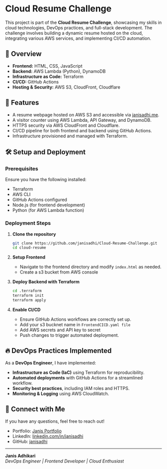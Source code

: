 # Cloud Resume Challenge

This project is part of the **Cloud Resume Challenge**, showcasing my skills in cloud technologies, DevOps practices, and full-stack development. The challenge involves building a dynamic resume hosted on the cloud, integrating various AWS services, and implementing CI/CD automation.

## 🚀 Overview

- **Frontend:** HTML, CSS, JavaScript
- **Backend:** AWS Lambda (Python), DynamoDB
- **Infrastructure as Code:** Terraform
- **CI/CD:** GitHub Actions
- **Hosting & Security:** AWS S3, CloudFront, Cloudflare

## 📌 Features

- A resume webpage hosted on AWS S3 and accessible via [janisadhi.me](https://janisadhi.me).
- A visitor counter using AWS Lambda, API Gateway, and DynamoDB.
- HTTPS security via AWS CloudFront and Cloudflare.
- CI/CD pipeline for both frontend and backend using GitHub Actions.
- Infrastructure provisioned and managed with Terraform.

## 🛠️ Setup and Deployment

### Prerequisites
Ensure you have the following installed:
- Terraform
- AWS CLI
- GitHub Actions configured
- Node.js (for frontend development)
- Python (for AWS Lambda function)

### Deployment Steps
1. **Clone the repository**
   ```sh
   git clone https://github.com/janisadhi/Cloud-Resume-Challenge.git
   cd cloud-resume
   ```
2. **Setup Frontend**
   - Navigate to the frontend directory and modify `index.html` as needed.
   - Create a s3 bucket from  AWS console

3. **Deploy Backend with Terraform**
   ```sh
   cd .terraform
   terraform init
   terraform apply
   ```



5. **Enable CI/CD**
   - Ensure GitHub Actions workflows are correctly set up.
   - Add your s3 bucknet name in `FrontendCICD.yaml file`
   - Add AWS secrets and API key to secret
   - Push changes to trigger automated deployment.

## 🔥 DevOps Practices Implemented
As a **DevOps Engineer**, I have implemented:
- **Infrastructure as Code (IaC)** using Terraform for reproducibility.
- **Automated deployments** with GitHub Actions for a streamlined workflow.
- **Security best practices**, including IAM roles and HTTPS.
- **Monitoring & Logging** using AWS CloudWatch.


## 🤝 Connect with Me
If you have any questions, feel free to reach out!
- Portfolio: [Janis Portfolio](https://janisadhi.me)
- LinkedIn: [linkedin.com/in/janisadhi](https://linkedin.com/in/janisadhi)
- GitHub: [janisadhi](https://github.com/janisadhi)

---

**Janis Adhikari**  
*DevOps Engineer | Frontend Developer | Cloud Enthusiast*

